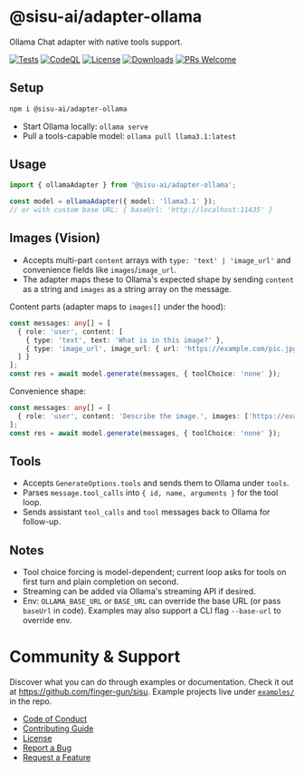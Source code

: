 # @sisu-ai/adapter-ollama

Ollama Chat adapter with native tools support.

[![Tests](https://github.com/finger-gun/sisu/actions/workflows/tests.yml/badge.svg?branch=main)](https://github.com/finger-gun/sisu/actions/workflows/tests.yml)
[![CodeQL](https://github.com/finger-gun/sisu/actions/workflows/github-code-scanning/codeql/badge.svg)](https://github.com/finger-gun/sisu/actions/workflows/github-code-scanning/codeql)
[![License](https://img.shields.io/badge/license-Apache--2.0-blue)](https://github.com/finger-gun/sisu/blob/main/LICENSE)
[![Downloads](https://img.shields.io/npm/dm/%40sisu-ai%2Fadapter-ollama)](https://www.npmjs.com/package/@sisu-ai/adapter-ollama)
[![PRs Welcome](https://img.shields.io/badge/PRs-welcome-brightgreen.svg)](https://github.com/finger-gun/sisu/blob/main/CONTRIBUTING.md)

## Setup
```bash
npm i @sisu-ai/adapter-ollama
```

- Start Ollama locally: `ollama serve`
- Pull a tools-capable model: `ollama pull llama3.1:latest`


## Usage
```ts
import { ollamaAdapter } from '@sisu-ai/adapter-ollama';

const model = ollamaAdapter({ model: 'llama3.1' });
// or with custom base URL: { baseUrl: 'http://localhost:11435' }
```

## Images (Vision)
- Accepts multi-part `content` arrays with `type: 'text' | 'image_url'` and convenience fields like `images`/`image_url`.
- The adapter maps these to Ollama's expected shape by sending `content` as a string and `images` as a string array on the message.

Content parts (adapter maps to `images[]` under the hood):
```ts
const messages: any[] = [
  { role: 'user', content: [
    { type: 'text', text: 'What is in this image?' },
    { type: 'image_url', image_url: { url: 'https://example.com/pic.jpg' } },
  ] }
];
const res = await model.generate(messages, { toolChoice: 'none' });
```

Convenience shape:
```ts
const messages: any[] = [
  { role: 'user', content: 'Describe the image.', images: ['https://example.com/pic.jpg'] },
];
const res = await model.generate(messages, { toolChoice: 'none' });
```

## Tools
- Accepts `GenerateOptions.tools` and sends them to Ollama under `tools`.
- Parses `message.tool_calls` into `{ id, name, arguments }` for the tool loop.
- Sends assistant `tool_calls` and `tool` messages back to Ollama for follow-up.

## Notes
- Tool choice forcing is model-dependent; current loop asks for tools on first turn and plain completion on second.
- Streaming can be added via Ollama's streaming API if desired.
 - Env: `OLLAMA_BASE_URL` or `BASE_URL` can override the base URL (or pass `baseUrl` in code). Examples may also support a CLI flag `--base-url` to override env.


# Community & Support

Discover what you can do through examples or documentation. Check it out at https://github.com/finger-gun/sisu. Example projects live under [`examples/`](https://github.com/finger-gun/sisu/tree/main/examples) in the repo.

- [Code of Conduct](https://github.com/finger-gun/sisu/blob/main/CODE_OF_CONDUCT.md)
- [Contributing Guide](https://github.com/finger-gun/sisu/blob/main/CONTRIBUTING.md)
- [License](https://github.com/finger-gun/sisu/blob/main/LICENSE)
- [Report a Bug](https://github.com/finger-gun/sisu/issues/new?template=bug_report.md)
- [Request a Feature](https://github.com/finger-gun/sisu/issues/new?template=feature_request.md)
